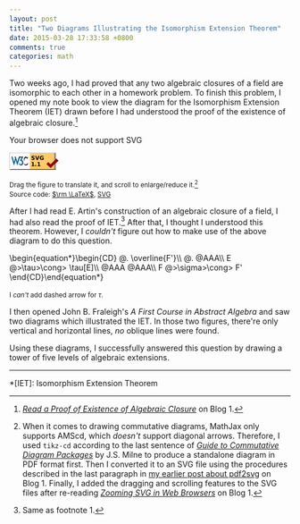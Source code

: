 ```yaml
---
layout: post
title: "Two Diagrams Illustrating the Isomorphism Extension Theorem"
date: 2015-03-28 17:33:58 +0800
comments: true
categories: math
---
```


Two weeks ago, I had proved that any two algebraic closures of a field
are isomorphic to each other in a homework problem.  To finish this
problem, I opened my note book to view the diagram for the Isomorphism
Extension Theorem (IET) drawn before I had understood the proof of the
existence of algebraic closure.[^pp-eac]

<object type="image/svg+xml"
  data="/downloads/code/svgpan-1.2.2/IET.svg"
  width="300" height="300">
  Your browser does not support SVG
</object>

<a
href="http://validator.w3.org/check?uri=https%3A%2F%2Fvincenttam.github.io%2Fdownloads%2Fcode%2Fsvgpan-1.2.2%2FIET.svg;ss=1"><img
src="/images/valid-svg11.png" alt="Valid SVG 1.1" height="31"
width="88">
</a>

<small>Drag the figure to translate it, and scroll to enlarge/reduce
it.[^tech]  
Source code: [$\rm \LaTeX$][tex_src], [SVG][svg_src]</small>

After I had read E. Artin's construction of an algebraic closure of a
field, I had also read the proof of IET.[^pp-artin]  After that, I
thought I understood this theorem.  However, I *couldn't* figure out
how to make use of the above diagram to do this question.

<div class="myeqn">
\begin{equation*}\begin{CD}
     @.              \overline{F'}\\
@.                   @AAA\\
E    @>\tau>\cong>   \tau[E]\\
@AAA                 @AAA\\
F    @>\sigma>\cong> F'
\end{CD}\end{equation*}
</div>

<small>I *can't* add dashed arrow for $\tau$.</small>

I then opened John B. Fraleigh's *A First Course in Abstract Algebra*
and saw two diagrams which illustrated the IET.  In those two figures,
there're only vertical and horizontal lines, *no* oblique lines were
found.

Using these diagrams, I successfully answered this question by drawing
a tower of five levels of algebraic extensions.

---
[^pp-eac]:
    [*Read a Proof of Existence of Algebraic Closure*][pp1] on Blog 1.

[^tech]:
    When it comes to drawing commutative diagrams, MathJax only
    supports AMScd, which *doesn't* support diagonal arrows.
    Therefore, I used `tikz-cd` according to the last sentence of
    [*Guide to Commutative Diagram Packages*][cd_guide] by J.S. Milne
    to produce a standalone diagram in PDF format first.  Then I
    converted it to an SVG file using the procedures described in the
    last paragraph in [my earlier post about pdf2svg][pp2] on Blog 1.
    Finally, I added the dragging and scrolling features to the SVG
    files after re-reading [*Zooming SVG in Web Browsers*][pp3] on
    Blog 1.

[^pp-artin]:
    Same as footnote 1.

[pp1]: /blog/2015/02/21/read-a-proof-of-existence-of-algebraic-closure/
[tex_src]: /downloads/code/IET.tex
[svg_src]: /downloads/code/svgpan-1.2.2/IET.svg
[cd_guide]: http://www.jmilne.org/not/CDGuide.html
[pp2]: /blog/2014/06/21/export-pdf-to-svg/ "Export PDF to SVG"
[pp3]: /blog/2014/08/02/zooming-svg-in-web-browsers/
[pp4]: /blog/2015/02/21/read-a-proof-of-existence-of-algebraic-closure/

*[IET]: Isomorphism Extension Theorem
